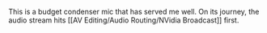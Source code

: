 This is a budget condenser mic that has served me well.
On its journey, the audio stream hits [[AV Editing/Audio Routing/NVidia Broadcast]] first.
